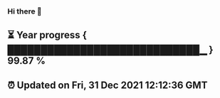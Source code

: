 ### Hi there 👋
⏳ Year progress { █████████████████████████████▁ } 99.87 %
---
⏰ Updated on Fri, 31 Dec 2021 12:12:36 GMT
---
